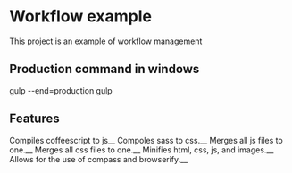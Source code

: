 # Workflow example

This project is an example of workflow management

## Production command in windows

gulp --end=production
gulp

## Features

Compiles coffeescript to js__
Compoles sass to css.__
Merges all js files to one.__
Merges all css files to one.__
Minifies html, css, js, and images.__
Allows for the use of compass and browserify.__